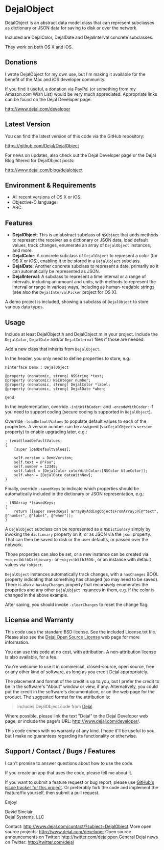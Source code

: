 DejalObject
===========

DejalObject is an abstract data model class that can represent subclasses as dictionary or JSON data for saving to disk or over the network.

Included are DejalColor, DejalDate and DejalInterval concrete subclasses.

They work on both OS X and iOS.


Donations
---------

I wrote DejalObject for my own use, but I'm making it available for the benefit of the Mac and iOS developer community.

If you find it useful, a donation via PayPal (or something from my Amazon.com Wish List) would be very much appreciated. Appropriate links can be found on the Dejal Developer page:

<http://www.dejal.com/developer>


Latest Version
--------------

You can find the latest version of this code via the GitHub repository:

<https://github.com/Dejal/DejalObject>

For news on updates, also check out the Dejal Developer page or the Dejal Blog filtered for DejalObject posts:

<http://www.dejal.com/blog/dejalobject>


Environment & Requirements
--------------------------

- All recent versions of OS X or iOS.
- Objective-C language.
- ARC.


Features
--------

- **DejalObject**: This is an abstract subclass of `NSObject` that adds methods to represent the receiver as a dictionary or JSON data, load default values, track changes, enumerate an array of `DejalObject` instances, and more.
- **DejalColor**: A concrete subclass of `DejalObject` to represent a color (for OS X or iOS), enabling it to be stored in a `DejalObject` subclass.
- **DejalDate**: Another concrete subclass to represent a date, primarily so it can automatically be represented as JSON.
- **DejalInterval**: A subclass to represent a time interval or a range of intervals, including an amount and units, with methods to represent the interval or range in various ways, including as human-readable strings (see also the `DejalIntervalPicker` project for OS X).

A demo project is included, showing a subclass of `DejalObject` to store various data types.


Usage
-----

Include at least DejalObject.h and DejalObject.m in your project.  Include the `DejalColor`, `DejalDate` and/or `DejalInterval` files if those are needed.

Add a new class that inherits from `DejalObject`.

In the header, you only need to define properties to store, e.g.:

    @interface Demo : DejalObject
    
    @property (nonatomic, strong) NSString *text;
    @property (nonatomic) NSInteger number;
    @property (nonatomic, strong) DejalColor *label;
    @property (nonatomic, strong) DejalDate *when;
    
    @end

In the implementation, override `-initWithCoder:` and `-encodeWithCoder:` if you need to support coding (secure coding is supported in `DejalObject`).

Override `-loadDefaultValues` to populate default values to each of the properties.  A version number can be assigned (via `DejalObject`'s `version` property) to enable upgrading later, e.g.:

    - (void)loadDefaultValues;
    {
        [super loadDefaultValues];
        
        self.version = DemoVersion;
        self.text = @"Foo";
        self.number = 12345;
        self.label = [DejalColor colorWithColor:[NSColor blueColor]];
        self.when = [DejalDate dateWithNow];
    }

Finally, override `-savedKeys` to indicate which properties should be automatically included in the dictionary or JSON representation, e.g.:

    - (NSArray *)savedKeys;
    {
        return [[super savedKeys] arrayByAddingObjectsFromArray:@[@"text", @"number", @"label", @"when"]];
    }

A `DejalObject` subclass can be represented as a `NSDictionary` simply by invoking the `dictionary` property on it, or as JSON via the `json` property.  That can then be saved to disk or the user defaults, or passed over the network.

Those properties can also be set, or a new instance can be created via `+objectWithDictionary:` or `+objectWithJSON:`, or an instance with default values via `+object`.

`DejalObject` instances automatically track changes, with a `hasChanges` BOOL property indicating that something has changed (so may need to be saved).  There is also a `hasAnyChanges` property that recursively enumerates the properties and any other `DejalObject` instances in them, e.g. if the color is changed in the above example.

After saving, you should invoke `-clearChanges` to reset the change flag.


License and Warranty
--------------------

This code uses the standard BSD license.  See the included License.txt file.  Please also see the [Dejal Open Source License](http://www.dejal.com/developer/license/) web page for more information.

You can use this code at no cost, with attribution.  A non-attribution license is also available, for a fee.

You're welcome to use it in commercial, closed-source, open source, free or any other kind of software, as long as you credit Dejal appropriately.

The placement and format of the credit is up to you, but I prefer the credit to be in the software's "About" window or view, if any. Alternatively, you could put the credit in the software's documentation, or on the web page for the product. The suggested format for the attribution is:

> Includes DejalObject code from [Dejal](http://www.dejal.com/developer/).

Where possible, please link the text "Dejal" to the Dejal Developer web page, or include the page's URL: <http://www.dejal.com/developer/>.

This code comes with no warranty of any kind.  I hope it'll be useful to you, but I make no guarantees regarding its functionality or otherwise.


Support / Contact / Bugs / Features
-----------------------------------

I can't promise to answer questions about how to use the code.

If you create an app that uses the code, please tell me about it.

If you want to submit a feature request or bug report, please use [GitHub's issue tracker for this project](https://github.com/Dejal/DejalObject/issues).  Or preferably fork the code and implement the feature/fix yourself, then submit a pull request.

Enjoy!

David Sinclair  
Dejal Systems, LLC


Contact: <http://www.dejal.com/contact/?subject=DejalObject>
More open source projects: <http://www.dejal.com/developer>
Open source announcements on Twitter: <http://twitter.com/dejalopen>
General Dejal news on Twitter: <http://twitter.com/dejal>

